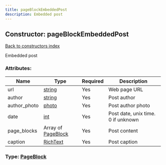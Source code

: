```yaml
---
title: pageBlockEmbeddedPost
description: Embedded post
---
```

## Constructor: pageBlockEmbeddedPost  
[Back to constructors index](index.md)



Embedded post

### Attributes:

| Name     |    Type       | Required | Description |
|----------|---------------|----------|-------------|
|url|[string](../types/string.md) | Yes|Web page URL|
|author|[string](../types/string.md) | Yes|Post author|
|author\_photo|[photo](../types/photo.md) | Yes|Post author photo|
|date|[int](../types/int.md) | Yes|Post date, unix time. 0 if unknown|
|page\_blocks|Array of [PageBlock](../constructors/PageBlock.md) | Yes|Post content|
|caption|[RichText](../types/RichText.md) | Yes|Post caption|



### Type: [PageBlock](../types/PageBlock.md)


